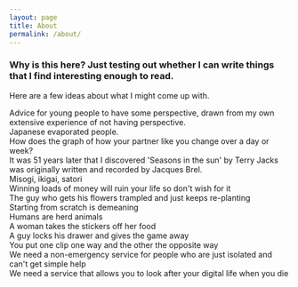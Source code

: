 ```yaml
---
layout: page
title: About
permalink: /about/
---
```


### Why is this here? Just testing out whether I can write things that I find interesting enough to read.

Here are a few ideas about what I might come up with.

Advice for young people to have some perspective, drawn from my own extensive experience of not having perspective.  
Japanese evaporated people.  
How does the graph of how your partner like you change over a day or week?  
It was 51 years later that I discovered 'Seasons in the sun' by Terry Jacks was originally written and recorded by Jacques Brel.  
Misogi, ikigai, satori  
Winning loads of money will ruin your life so don't wish for it  
The guy who gets his flowers trampled and just keeps re-planting  
Starting from scratch is demeaning  
Humans are herd animals  
A woman takes the stickers off her food  
A guy locks his drawer and gives the game away  
You put one clip one way and the other the opposite way  
We need a non-emergency service for people who are just isolated and can't get simple help  
We need a service that allows you to look after your digital life when you die





[jekyll-organization]: https://github.com/jekyll
